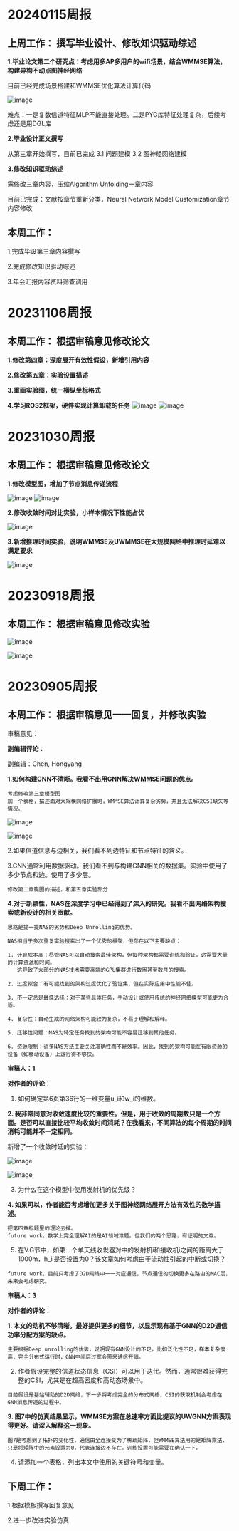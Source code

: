 # 20240115周报

## 上周工作： 撰写毕业设计、修改知识驱动综述

**1.毕业论文第二个研究点：考虑用多AP多用户的wifi场景，结合WMMSE算法，构建异构不动点图神经网络**
   
   目前已经完成场景搭建和WMMSE优化算法计算代码
   
   ![image](https://github.com/UNIC-Lab/Weekly-Report/assets/90384476/38e7a5a5-baee-402e-898d-90362c57343e)
   
   难点：一是复数信道特征MLP不能直接处理。二是PYG库特征处理复杂，后续考虑还是用DGL库
   
**2.毕业设计正文撰写**
   
   从第三章开始撰写，目前已完成 3.1 问题建模 3.2 图神经网络建模

**3.修改知识驱动综述**
   
   需修改三章内容，压缩Algorithm Unfolding一章内容
   
   目前已完成：文献按章节重新分类，Neural Network Model Customization章节内容修改
   
## 本周工作：

1.完成毕设第三章内容撰写

2.完成修改知识驱动综述

3.年会汇报内容资料筛查调用


# 20231106周报

## 本周工作： 根据审稿意见修改论文

**1.修改第四章：深度展开有效性假设，新增引用内容**

**2.修改第五章：实验设置描述**

**3.重画实验图，统一横纵坐标格式**

**4.学习ROS2框架，硬件实现计算卸载的任务**
![image](https://github.com/UNIC-Lab/Weekly-Report/assets/90384476/fe4c46ac-cbd7-478e-96a6-7a898dc96cac)
![image](https://github.com/UNIC-Lab/Weekly-Report/assets/90384476/cf9c6e5e-9065-486e-ad12-7cf16b32b54d)



# 20231030周报

## 本周工作： 根据审稿意见修改论文

**1.修改模型图，增加了节点消息传递流程**

![image](https://github.com/UNIC-Lab/Weekly-Report/assets/90384476/e8a2a2cf-bd47-4f59-accf-c05056296610)
![image](https://github.com/UNIC-Lab/Weekly-Report/assets/90384476/ba0053f5-18db-443b-a75d-3e7b3b756834)

**2.修改收敛时间对比实验，小样本情况下性能占优**

![image](https://github.com/UNIC-Lab/Weekly-Report/assets/90384476/96a12624-baf9-4acd-9e54-43b4e5c29173)

**3.新增推理时间实验，说明WMMSE及UWMMSE在大规模网络中推理时延难以满足要求**

![image](https://github.com/UNIC-Lab/Weekly-Report/assets/90384476/590af83e-21ba-4a9f-855e-98959419feec)







# 20230918周报

## 本周工作： 根据审稿意见修改实验

![image](https://github.com/UNIC-Lab/Weekly-Report/blob/main/2023-Autumn/Group-4/Hao-Yang/Convergence%20Performance%20Comparison_K10.svg)

![image](https://github.com/UNIC-Lab/Weekly-Report/blob/main/2023-Autumn/Group-4/Hao-Yang/Average_Convergence_Performance_K10.svg)


# 20230905周报

## 本周工作： 根据审稿意见一一回复，并修改实验

审稿意见：

**副编辑评论**：

副编辑：Chen, Hongyang

**1.如何构建GNN不清晰。我看不出用GNN解决WMMSE问题的优点。**
```
考虑修改第三章模型图
加一个表格，描述面对大规模网络扩展时，WMMSE算法计算复杂劣势，并且无法解决CSI缺失等情况。
```
![image](https://github.com/UNIC-Lab/Weekly-Report/assets/90384476/5f520bc5-2f78-4192-befe-cbb2e9b6f406)

![image](https://github.com/UNIC-Lab/Weekly-Report/assets/90384476/df6364a1-981c-4587-9f73-db2dc3304cb5)

2.如果信道信息与边相关，我们看不到边特征和节点特征的含义。

3.GNN通常利用数据驱动。我们看不到与构建GNN相关的数据集。实验中使用了多少节点和边。使用了多少层。
```
修改第二章键图的描述，和第五章实验部分
```

**4.对于新颖性，NAS在深度学习中已经得到了深入的研究。我看不出网络架构搜索或新设计的相关贡献。**
```
思路是提一提NAS的劣势和Deep Unrolling的优势。

NAS相当于多次重复实验搜索出了一个优秀的框架，但存在以下主要缺点：

1. 计算成本高：尽管NAS可以自动搜索最佳架构，但每种架构都需要训练和验证，这需要大量的计算资源和时间。
   这导致了大部分的NAS技术需要高端的GPU集群进行数周甚至数月的搜索。

2. 过度拟合：有可能找到的架构过度优化了验证集，但在实际应用中性能不佳。

3. 不一定总是最佳选择：对于某些具体任务，手动设计或使用传统的神经网络模型可能更为合适。

4. 复杂性：自动生成的网络架构可能较为复杂，不易于理解和解释。

5. 迁移性问题：NAS为特定任务找到的架构可能不容易迁移到其他任务。

6. 资源限制：许多NAS方法主要关注准确性而不是效率。因此，找到的架构可能在有限资源的设备（如移动设备）上运行得不够快。
```

**审稿人：1**

**对作者的评论**：

1. 如何确定第6页第36行的一维变量u_i和w_i的维数。
 
**2. 我非常同意对收敛速度比较的重要性。但是，用于收敛的周期数只是一个方面。是否可以直接比较平均收敛时间消耗？在我看来，不同算法的每个周期的时间消耗可能并不一定相同。**

新增了一个收敛时延的实验：

![image](https://github.com/UNIC-Lab/Weekly-Report/assets/90384476/cd5a929e-c07c-4409-9bb7-95f144543c53)

![image](https://github.com/UNIC-Lab/Weekly-Report/assets/90384476/23f57fec-42f1-4a4f-b735-92f478e95a6e)
   
3. 为什么在这个模型中使用发射机的优先级？

**4. 如果可以，作者能否考虑增加更多关于图神经网络展开方法有效性的数学描述。**
```
把第四章标题里的理论去掉。
future work，数学上完全理解AI的是AI领域难题。但我们的两个思路，有证明的文章。
```

5. 在V.G节中，如果一个单天线收发器对中的发射机i和接收机i之间的距离大于1000m，h_ii是否设置为0？该文章如何考虑由于流动性引起的中断或切换？
```
future work，目前只考虑了D2D网络中一一对应通信，节点通信的切换更多在路由的MAC层，未来会考虑研究。
```

**审稿人：3**

**对作者的评论**：

**1. 本文的动机不够清晰。最好提供更多的细节，以显示现有基于GNN的D2D通信功率分配方案的缺点。**
```
主要根据Deep unrolling的优势，说明现有GNN设计的不足，比如泛化性不足，样本复杂度高，完全分布式运行时，GNN中间层过宽会带来通信开销。
```

2. 作者假设完整的信道状态信息（CSI）可以用于迭代。然而，通常很难获得完整的CSI，尤其是在超高密度和高动态场景中。
```
目前假设是基站辅助的D2D网络，下一步将考虑完全的分布式网络，CSI的获取机制会考虑在GNN消息传递的过程中。
```

**3. 图7中的仿真结果显示，WMMSE方案在总速率方面比提议的UWGNN方案表现得更好。请深入解释这一现象。**
```
图7是考虑到了拓扑的变化性，通信由全连接变为了稀疏矩阵，但WMMSE算法用的是矩阵乘法，只是将矩阵中的元素设置为0，代表连接边不存在。训练设置可能需要在确认一下。
```
4. 请添加一个表格，列出本文中使用的关键符号和变量。

## 下周工作：

1.根据模板撰写回复意见

2.进一步改进实验仿真





     

